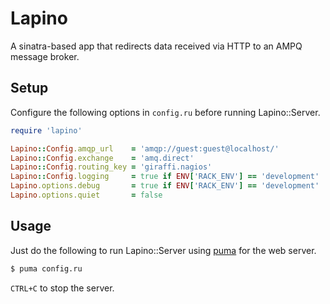 # Lapino

A sinatra-based app that redirects data received via HTTP to an AMPQ message broker.

## Setup

Configure the following options in `config.ru` before running Lapino::Server.

```ruby
require 'lapino'

Lapino::Config.amqp_url    = 'amqp://guest:guest@localhost/'
Lapino::Config.exchange    = 'amq.direct'
Lapino::Config.routing_key = 'giraffi.nagios'
Lapino::Config.logging     = true if ENV['RACK_ENV'] == 'development'
Lapino.options.debug       = true if ENV['RACK_ENV'] == 'development'
Lapino.options.quiet       = false

```

## Usage

Just do the following to run Lapino::Server using [puma](https://github.com/puma/puma/) for the web server.

```bash
$ puma config.ru
```

`CTRL+C` to stop the server.

